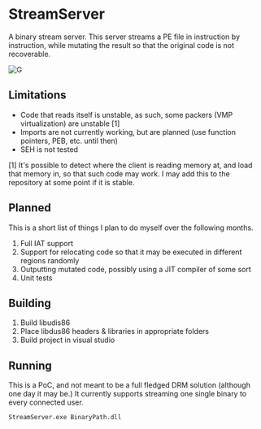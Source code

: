 # StreamServer
A binary stream server. This server streams a PE file in instruction by instruction, while mutating the result so that the 
original code is not recoverable.

![G](https://i.imgur.com/h72lzH7.gif)

## Limitations
* Code that reads itself is unstable, as such, some packers (VMP virtualization) are unstable [1]  
* Imports are not currently working, but are planned (use function pointers, PEB, etc. until then)  
* SEH is not tested  
  

[1] It's possible to detect where the client is reading memory at, and load that memory in, so that such code may work. I may 
add this to the repository at some point if it is stable.

## Planned
This is a short list of things I plan to do myself over the following months.  

1) Full IAT support
2) Support for relocating code so that it may be executed in different regions randomly
3) Outputting mutated code, possibly using a JIT compiler of some sort
4) Unit tests

## Building
1) Build libudis86
2) Place libdus86 headers & libraries in appropriate folders
3) Build project in visual studio

## Running
This is a PoC, and not meant to be a full fledged DRM solution (although one day it may be.) It currently supports streaming one 
single binary to every connected user.

```
StreamServer.exe BinaryPath.dll
```
